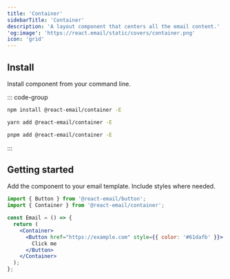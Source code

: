 ```yaml
---
title: 'Container'
sidebarTitle: 'Container'
description: 'A layout component that centers all the email content.'
'og:image': 'https://react.email/static/covers/container.png'
icon: 'grid'
---
```


## Install

Install component from your command line.

::: code-group

```sh npm
npm install @react-email/container -E
```

```sh yarn
yarn add @react-email/container -E
```

```sh pnpm
pnpm add @react-email/container -E
```

:::

## Getting started

Add the component to your email template. Include styles where needed.

```jsx
import { Button } from '@react-email/button';
import { Container } from '@react-email/container';

const Email = () => {
  return (
    <Container>
      <Button href="https://example.com" style={{ color: '#61dafb' }}>
        Click me
      </Button>
    </Container>
  );
};
```

